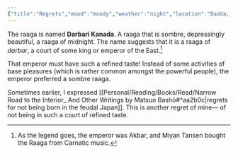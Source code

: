 ```yaml
---
{"title":"Regrets","mood":"moody","weather":"night","location":"Badda, Dhaka","created":"2023-03-09T22:42:24+06:00","updated":"2023-03-15T23:10:27+06:00","dg-note-icon":2,"dg-publish":true,"tags":["life","regrets"],"dg-path":"Journal/Regrets.md","permalink":"/journal/regrets/","dgPassFrontmatter":true,"noteIcon":2}
---
```


The raaga is named **Darbari Kanada**. A raaga that is sombre, depressingly beautiful, a raaga of midnight. The name suggests that it is a raaga of *darbar*, a court of some king or emperor of the East.[^1]

That emperor must have such a refined taste! Instead of some activities of base pleasures (which is rather common amongst the powerful people), the emperor preferred a sombre raaga.

Sometimes earlier, I expressed [[Personal/Reading/Books/Read/Narrow Road to the Interior_ And Other Writings by Matsuo Bashō#^aa2b0c\|regrets for not being born in the feudal Japan]]. This is another regret of mine— of not being in such a court of refined taste.

[^1]: As the legend goes, the emperor was Akbar, and Miyan Tansen bought the Raaga from Carnatic music.